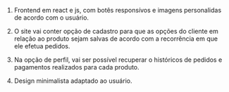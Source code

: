 1. Frontend em react e js, com botês responsívos e imagens personalidas de acordo com o usuário.

2. O site vai conter opção de cadastro para que as opções do cliente em relação ao produto sejam salvas de acordo com a recorrência em que ele efetua pedidos.
3. Na opção de perfil, vai ser possível recuperar o históricos de pedidos e pagamentos realizados para cada produto.
4. Design minimalista adaptado ao usuário.
